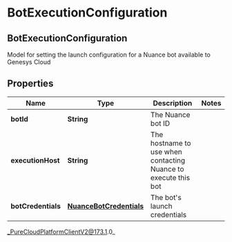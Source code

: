 # BotExecutionConfiguration

## BotExecutionConfiguration
Model for setting the launch configuration for a Nuance bot available to Genesys Cloud

## Properties

|Name | Type | Description | Notes|
|------------ | ------------- | ------------- | -------------|
| **botId** | **String** | The Nuance bot ID | |
| **executionHost** | **String** | The hostname to use when contacting Nuance to execute this bot | |
| **botCredentials** | [**NuanceBotCredentials**](NuanceBotCredentials) | The bot&#39;s launch credentials | |



_PureCloudPlatformClientV2@173.1.0_
